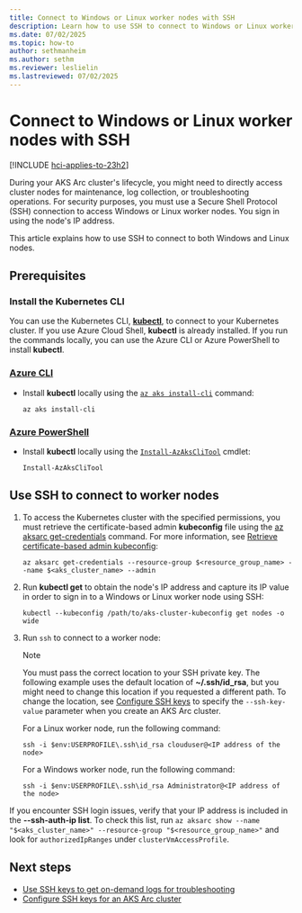 ```yaml
---
title: Connect to Windows or Linux worker nodes with SSH
description: Learn how to use SSH to connect to Windows or Linux worker nodes in an AKS Arc cluster.
ms.date: 07/02/2025
ms.topic: how-to
author: sethmanheim
ms.author: sethm
ms.reviewer: leslielin
ms.lastreviewed: 07/02/2025
---
```


# Connect to Windows or Linux worker nodes with SSH

[!INCLUDE [hci-applies-to-23h2](includes/hci-applies-to-23h2.md)]

During your AKS Arc cluster's lifecycle, you might need to directly access cluster nodes for maintenance, log collection, or troubleshooting operations. For security purposes, you must use a Secure Shell Protocol (SSH) connection to access Windows or Linux worker nodes. You sign in using the node's IP address.

This article explains how to use SSH to connect to both Windows and Linux nodes.

## Prerequisites

### **Install the Kubernetes CLI**

You can use the Kubernetes CLI, [**kubectl**](https://kubernetes.io/docs/reference/kubectl/), to connect to your Kubernetes cluster. If you use Azure Cloud Shell, **kubectl** is already installed. If you run the commands locally, you can use the Azure CLI or Azure PowerShell to install **kubectl**.

### [Azure CLI](#tab/azure-cli)

* Install **kubectl** locally using the [`az aks install-cli`](/cli/azure/aks?view=azure-cli-latest&preserve-view=true#az-aks-install-cli) command:

  ```azurecli-interactive
  az aks install-cli
  ```

### [Azure PowerShell](#tab/azure-powershell)

* Install **kubectl** locally using the [`Install-AzAksCliTool`](/powershell/module/az.aks/install-azaksclitool?view=azps-14.2.0&preserve-view=true) cmdlet:

  ```azurepowershell-interactive
  Install-AzAksCliTool
  ```

## Use SSH to connect to worker nodes

1. To access the Kubernetes cluster with the specified permissions, you must retrieve the certificate-based admin **kubeconfig** file using the [az aksarc get-credentials](/cli/azure/aksarc#az-aksarc-get-credentials) command. For more information, see [Retrieve certificate-based admin kubeconfig](retrieve-admin-kubeconfig.md):

   ```azurecli
   az aksarc get-credentials --resource-group $<resource_group_name> --name $<aks_cluster_name> --admin
   ```

1. Run **kubectl get** to obtain the node's IP address and capture its IP value in order to sign in to a Windows or Linux worker node using SSH:

   ```azurecli
   kubectl --kubeconfig /path/to/aks-cluster-kubeconfig get nodes -o wide
   ```

1. Run `ssh` to connect to a worker node:

   > [!NOTE]
   > You must pass the correct location to your SSH private key. The following example uses the default location of **~/.ssh/id_rsa**, but you might need to change this location if you requested a different path. To change the location, see [Configure SSH keys](configure-ssh-keys.md) to specify the `--ssh-key-value` parameter when you create an AKS Arc cluster.

   For a Linux worker node, run the following command:

   ```azurecli
   ssh -i $env:USERPROFILE\.ssh\id_rsa clouduser@<IP address of the node>
   ```
   
   For a Windows worker node, run the following command:
   
   ```azurecli
   ssh -i $env:USERPROFILE\.ssh\id_rsa Administrator@<IP address of the node>
   ```

If you encounter SSH login issues, verify that your IP address is included in the **--ssh-auth-ip list**. To check this list, run `az aksarc show --name "$<aks_cluster_name>" --resource-group "$<resource_group_name>"` and look for `authorizedIpRanges` under `clusterVmAccessProfile`.

## Next steps

- [Use SSH keys to get on-demand logs for troubleshooting](get-on-demand-logs.md)
- [Configure SSH keys for an AKS Arc cluster](configure-ssh-keys.md)
